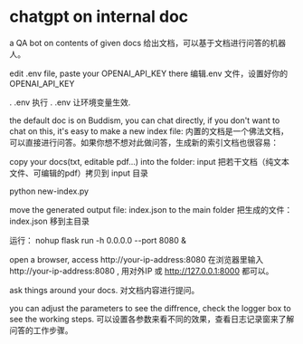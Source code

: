 # chatgpt on internal doc
 a QA bot on contents of given docs
给出文档，可以基于文档进行问答的机器人。

edit .env file, paste your OPENAI_API_KEY there
编辑.env 文件，设置好你的OPENAI_API_KEY

. .env
执行 . .env 让环境变量生效.

the default doc is on Buddism, you can chat directly, if you don't want to chat on this, it's easy to make a new index file:
内置的文档是一个佛法文档，可以直接进行问答。如果你想不想对此做问答，生成新的索引文档也很容易：

copy your docs(txt, editable pdf...) into the folder: input
把若干文档（纯文本文件、可编辑的pdf）拷贝到 input 目录

python new-index.py

move the generated output file: index.json to the main folder
把生成的文件：index.json 移到主目录

运行：
nohup flask run -h 0.0.0.0 --port 8080 &

open a browser, access http://your-ip-address:8080
在浏览器里输入 http://your-ip-address:8080 , 用对外IP 或 http://127.0.0.1:8000 都可以。

ask things around your docs.
对文档内容进行提问。

you can adjust the parameters to see the diffrence, check the logger box to see the working steps.
可以设置各参数来看不同的效果，查看日志记录窗来了解问答的工作步骤。
